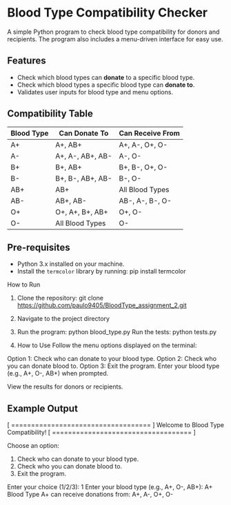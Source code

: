 # Blood Type Compatibility Checker

A simple Python program to check blood type compatibility for donors and recipients. The program also includes a menu-driven interface for easy use.

## Features

- Check which blood types can **donate** to a specific blood type.
- Check which blood types a specific blood type can **donate to**.
- Validates user inputs for blood type and menu options.

## Compatibility Table

| Blood Type | Can Donate To           | Can Receive From                  |
|------------|-------------------------|------------------------------------|
| A+         | A+, AB+                 | A+, A-, O+, O-                    |
| A-         | A+, A-, AB+, AB-        | A-, O-                            |
| B+         | B+, AB+                 | B+, B-, O+, O-                    |
| B-         | B+, B-, AB+, AB-        | B-, O-                            |
| AB+        | AB+                     | All Blood Types                   |
| AB-        | AB+, AB-                | AB-, A-, B-, O-                   |
| O+         | O+, A+, B+, AB+         | O+, O-                            |
| O-         | All Blood Types         | O-                                |

## Pre-requisites

- Python 3.x installed on your machine.
- Install the `termcolor` library by running: pip install termcolor


How to Run
1. Clone the repository: git clone https://github.com/paulo9405/BloodType_assignment_2.git

2. Navigate to the project directory

3. Run the program: python blood_type.py
   Run the tests: python tests.py

4. How to Use
Follow the menu options displayed on the terminal:

Option 1: Check who can donate to your blood type.
Option 2: Check who you can donate blood to.
Option 3: Exit the program.
Enter your blood type (e.g., A+, O-, AB+) when prompted.

View the results for donors or recipients.


## Example Output
[ =================================== ]
   Welcome to Blood Type Compatibility!
[ =================================== ]

Choose an option:
1. Check who can donate to your blood type.
2. Check who you can donate blood to.
3. Exit the program.

Enter your choice (1/2/3): 1
Enter your blood type (e.g., A+, O-, AB+): A+
Blood Type A+ can receive donations from: A+, A-, O+, O-



